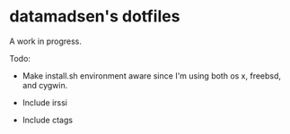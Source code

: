 datamadsen's dotfiles
=====================

A work in progress.

Todo:
  * Make install.sh environment aware since I'm using both os x, freebsd, and
    cygwin.

  * Include irssi
  * Include ctags
